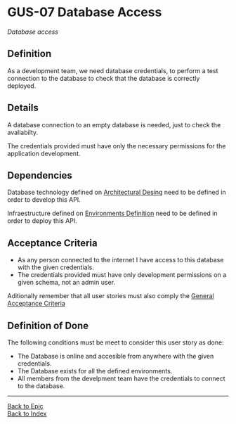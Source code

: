 # GUS-07 Database Access 
_Database access_

## Definition
As a development team, we need database credentials, to perform a test connection to the database to check that the database is correctly deployed.

## Details

A database connection to an empty database is needed, just to check the avaliabilty.

The credentials provided must have only the necessary permissions for the application development.

## Dependencies
Database technology defined on [Architectural Desing](GUS-01-Architectural-Design.md) need to be defined in order to develop this API.

Infraestructure defined on [Environments Definition](GUS-02-Environments-Definition.md) need to be defined in order to deploy this API.

## Acceptance Criteria
* As any person connected to the internet I have access to this database with the given credentials.
* The credentials provided must have only development permissions on a given schema, not an admin user.

Aditionally remember that all user stories must also comply the [General Acceptance Criteria](../generalAcceptanceCriteria.md)

## Definition of Done
The following conditions must be meet to consider this user story as done:
* The Database is online and accesible from anywhere with the given credentials.
* The Database exists for all the defined environments.
* All members from the develpment team have the credentials to connect to the database.

---
[Back to Epic](GEP-01-Release-Zero.md) <br>
[Back to Index](../../README.md)